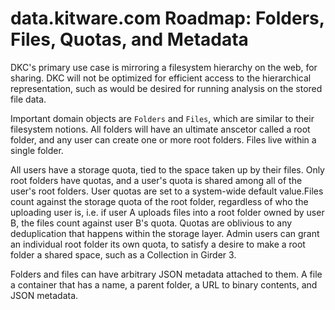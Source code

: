 # data.kitware.com Roadmap: Folders, Files, Quotas, and Metadata

DKC's primary use case is mirroring a filesystem hierarchy on the web, for sharing. DKC will not be optimized for efficient access to the hierarchical representation, such as would be desired for running analysis on the stored file data.

Important domain objects are `Folders` and `Files`, which are similar to their filesystem notions. All folders will have an ultimate anscetor called a root folder, and any user can create one or more root folders. Files live within a single folder.

All users have a storage quota, tied to the space taken up by their files. Only root folders have quotas, and a user's quota is shared among all of the user's root folders. User quotas are set to a system-wide default value.Files count against the storage quota of the root folder, regardless of who the uploading user is, i.e. if user A uploads files into a root folder owned by user B, the files count against user B's quota. Quotas are oblivious to any deduplication that happens within the storage layer. Admin users can grant an individual root folder its own quota, to satisfy a desire to make a root folder a shared space, such as a Collection in Girder 3.

Folders and files can have arbitrary JSON metadata attached to them. A file a container that has a name, a parent folder, a URL to binary contents, and JSON metadata.
